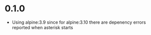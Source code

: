 # 0.1.0
- Using alpine:3.9 since for alpine:3.10 there are depenency errors reported when asterisk starts
